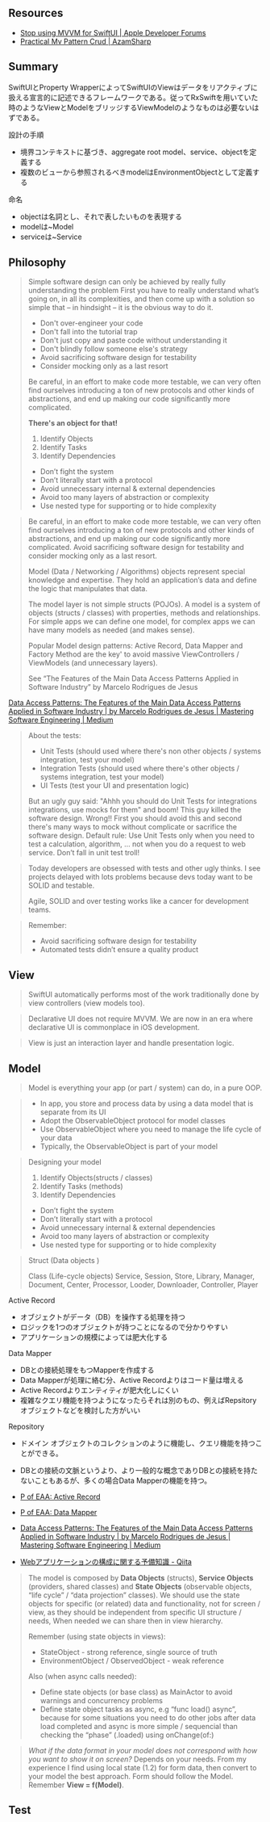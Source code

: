 ## Resources

* [Stop using MVVM for SwiftUI | Apple Developer Forums](https://developer.apple.com/forums/thread/699003?page=1) 
* [Practical Mv Pattern Crud | AzamSharp](https://azamsharp.com/2022/10/06/practical-mv-pattern-crud.html)

## Summary

SwiftUIとProperty WrapperによってSwiftUIのViewはデータをリアクティブに扱える宣言的に記述できるフレームワークである。従ってRxSwiftを用いていた時のようなViewとModelをブリッジするViewModelのようなものは必要ないはずである。

設計の手順

* 境界コンテキストに基づき、aggregate root model、service、objectを定義する
*  複数のビューから参照されるべきmodelはEnvironmentObjectとして定義する

命名

+ objectは名詞とし、それで表したいものを表現する
+ modelは~Model
+ serviceは~Service

## Philosophy

> Simple software design can only be achieved by really fully understanding the problem First you have to really understand what’s going on, in all its complexities, and then come up with a solution so simple that – in hindsight – it is the obvious way to do it.
>
> - Don't over-engineer your code
> - Don't fall into the tutorial trap
> - Don't just copy and paste code without understanding it
> - Don't blindly follow someone else's strategy
> - Avoid sacrificing software design for testability
> - Consider mocking only as a last resort
>
> Be careful, in an effort to make code more testable, we can very often find ourselves introducing a ton of new protocols and other kinds of abstractions, and end up making our code significantly more complicated.
>
> **There's an object for that!**
>
> 1. Identify Objects
> 2. Identify Tasks
> 3. Identify Dependencies
>
> - Don’t fight the system
> - Don’t literally start with a protocol
> - Avoid unnecessary internal & external dependencies
> - Avoid too many layers of abstraction or complexity
> - Use nested type for supporting or to hide complexity

> Be careful, in an effort to make code more testable, we can very often find ourselves introducing a ton of new protocols and other kinds of abstractions, and end up making our code significantly more complicated. Avoid sacrificing software design for testability and consider mocking only as a last resort.
>
> Model (Data / Networking / Algorithms) objects represent special knowledge and expertise. They hold an application’s data and define the logic that manipulates that data.
>
> The model layer is not simple structs (POJOs). A model is a system of objects (structs / classes) with properties, methods and relationships. For simple apps we can define one model, for complex apps we can have many models as needed (and makes sense).
>
> Popular Model design patterns: Active Record, Data Mapper and Factory Method are the key' to avoid massive ViewControllers / ViewModels (and unnecessary layers).
>
> See “The Features of the Main Data Access Patterns Applied in Software Industry” by Marcelo Rodrigues de Jesus

[Data Access Patterns: The Features of the Main Data Access Patterns Applied in Software Industry | by Marcelo Rodrigues de Jesus | Mastering Software Engineering | Medium](https://medium.com/mastering-software-engineering/data-access-patterns-the-features-of-the-main-data-access-patterns-applied-in-software-industry-6eff86906b4e)

> About the tests:
>
> - Unit Tests (should used where there's non other objects / systems integration, test your model)
> - Integration Tests (should used where there's other objects / systems integration, test your model)
> - UI Tests (test your UI and presentation logic)
>
> But an ugly guy said: "Ahhh you should do Unit Tests for integrations integrations, use mocks for them" and boom! This guy killed the software design. Wrong!! First you should avoid this and second there's many ways to mock without complicate or sacrifice the software design. Default rule: Use Unit Tests only when you need to test a calculation, algorithm, ... not when you do a request to web service. Don’t fall in unit test troll!

> Today developers are obsessed with tests and other ugly thinks. I see projects delayed with lots problems because devs today want to be SOLID and testable.
>
> Agile, SOLID and over testing works like a cancer for development teams.

> Remember:
>
> - Avoid sacrificing software design for testability
> - Automated tests didn’t ensure a quality product

## View

> SwiftUI automatically performs most of the work traditionally done by view controllers (view models too).

> Declarative UI does not require MVVM. We are now in an era where declarative UI is commonplace in iOS development.

> View is just an interaction layer and handle presentation logic.

## Model

> Model is everything your app (or part / system) can do, in a pure OOP.

> - In app, you store and process data by using a data model that is separate from its UI
> - Adopt the ObservableObject protocol for model classes
> - Use ObservableObject where you need to manage the life cycle of your data
> - Typically, the ObservableObject is part of your model

> Designing your model
>
> 1. Identify Objects(structs / classes)
> 2. Identify Tasks (methods)
> 3. Identify Dependencies
>
> - Don’t fight the system
> - Don’t literally start with a protocol
> - Avoid unnecessary internal & external dependencies
> - Avoid too many layers of abstraction or complexity
> - Use nested type for supporting or to hide complexity

> Struct (Data objects )
>
> Class (Life-cycle objects)
> Service, Session, Store, Library, Manager, Document, Center, Processor, Looder, Downloader, Controller, Player

Active Record

* オブジェクトがデータ（DB）を操作する処理を持つ
* ロジックを1つのオブジェクトが持つことになるので分かりやすい
* アプリケーションの規模によっては肥大化する

Data Mapper

* DBとの接続処理をもつMapperを作成する
* Data Mapperが処理に絡む分、Active Recordよりはコード量は増える
* Active Recordよりエンティティが肥大化しにくい
* 複雑なクエリ機能を持つようになったらそれは別のもの、例えばRepsitoryオブジェクトなどを検討した方がいい

Repository

* ドメイン オブジェクトのコレクションのように機能し、クエリ機能を持つことができる。
* DBとの接続の文脈というより、より一般的な概念でありDBとの接続を持たないこともあるが、多くの場合Data Mapperの機能を持つ。

* [P of EAA: Active Record](https://www.martinfowler.com/eaaCatalog/activeRecord.html)
* [P of EAA: Data Mapper](https://martinfowler.com/eaaCatalog/dataMapper.html)
* [Data Access Patterns: The Features of the Main Data Access Patterns Applied in Software Industry | by Marcelo Rodrigues de Jesus | Mastering Software Engineering | Medium](https://medium.com/mastering-software-engineering/data-access-patterns-the-features-of-the-main-data-access-patterns-applied-in-software-industry-6eff86906b4e)
* [Webアプリケーションの構成に関する予備知識 - Qiita](https://qiita.com/okeyaki/items/37eb4b66bd8ef62c1fe8)

> The model is composed by **Data Objects** (structs), **Service Objects** (providers, shared classes) and **State Objects** (observable objects, “life cycle” / “data projection” classes). We should use the state objects for specific (or related) data and functionality, not for screen / view, as they should be independent from specific UI structure / needs, When needed we can share then in view hierarchy.
>
> Remember (using state objects in views):
>
> - StateObject - strong reference, single source of truth
> - EnvironmentObject / ObservedObject - weak reference
>
> Also (when async calls needed):
>
> - Define state objects (or base class) as MainActor to avoid warnings and concurrency problems
> - Define state object tasks as async, e.g “func load() async”, because for some situations you need to do other jobs after data load completed and async is more simple / sequencial than checking the “phase” (.loaded) using onChange(of:)

> *What if the data format in your model does not correspond with how you want to show it on screen?* Depends on your needs. From my experience I find using local state (1.2) for form data, then convert to your model the best approach. Form should follow the Model. Remember **View = f(Model)**.

## Test